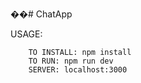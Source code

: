 ��#   C h a t A p p 
 


 USAGE: 

        TO INSTALL: npm install
        TO RUN: npm run dev
        SERVER: localhost:3000
